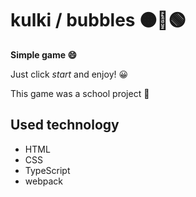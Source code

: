 # kulki / bubbles 🟠🔵🟢

**Simple game 😄**

Just click *start* and enjoy! 😀

This game was a school project 🏫

## Used technology
- HTML
- CSS
- TypeScript
- webpack
